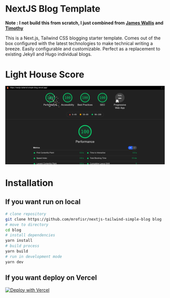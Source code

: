 # NextJS Blog Template

**Note : I not build this from scratch, I just combined from [James Wallis](https://github.com/james-wallis/wallis.dev) and [Timothy](https://github.com/timlrx/tailwind-nextjs-starter-blog/)**

This is a Next.js, Tailwind CSS blogging starter template. Comes out of the box configured with the latest technologies to make technical writing a breeze. Easily configurable and customizable. Perfect as a replacement to existing Jekyll and Hugo individual blogs.

# Light House Score

![alt](/public/static/images/lighthouse.png)

# Installation 

## If you want run on local

```bash
# clone repository
git clone https://github.com/mrofisr/nextjs-tailwind-simple-blog blog
# move to directory
cd blog
# install dependencies
yarn install
# build process
yarn build
# run in development mode
yarn dev
```
## If you want deploy on Vercel

[![Deploy with Vercel](https://vercel.com/button)](https://vercel.com/new/git/external?repository-url=https://github.com/mrofisr/nextjs-tailwind-simple-blog)
